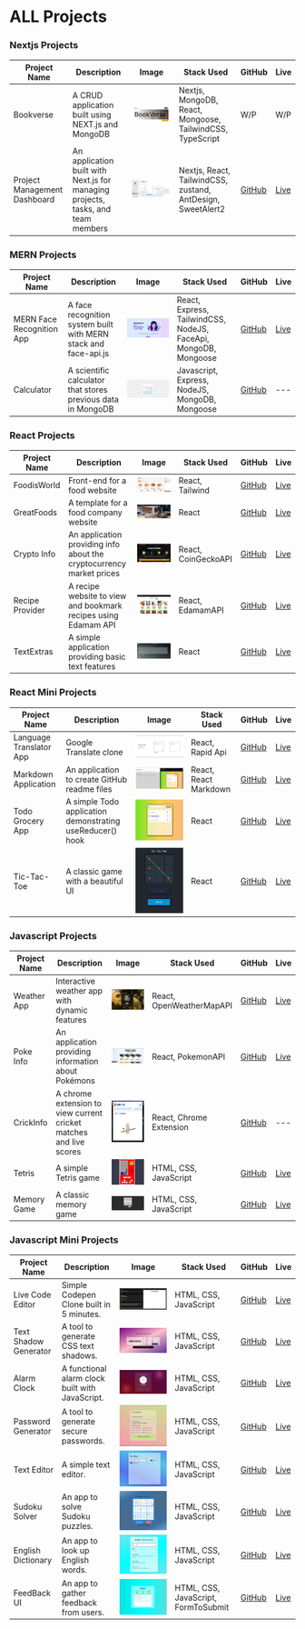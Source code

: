 # ALL Projects

### <div id="nextjs"> Nextjs Projects </div>

| Project Name                     | Description                                                                         | Image                                                                                                                      | Stack Used                                           | GitHub                                                | Live                                                 |
|----------------------------------|-------------------------------------------------------------------------------------|----------------------------------------------------------------------------------------------------------------------------|----------------------------------------------------|-------------------------------------------------------|------------------------------------------------------|
| Bookverse                        | A CRUD application built using NEXT.js and MongoDB                                  | ![Bookverse](/bkverse.png) | Nextjs, MongoDB, React, Mongoose, TailwindCSS, TypeScript | W/P                                                   | W/P                                                  |
| Project Management Dashboard     | An application built with Next.js for managing projects, tasks, and team members    | ![Project Management Dashboard](/pmanager.png)                   | Nextjs, React, TailwindCSS, zustand, AntDesign, SweetAlert2 | [GitHub](https://github.com/replyre/project-management-dashboard) | [Live](https://project-management-dashboard-one.vercel.app/) |

### MERN Projects

| Project Name                     | Description                                                                         | Image                                                                                                                      | Stack Used                                           | GitHub                                                | Live                                                 |
|----------------------------------|-------------------------------------------------------------------------------------|----------------------------------------------------------------------------------------------------------------------------|----------------------------------------------------|-------------------------------------------------------|------------------------------------------------------|
| MERN Face Recognition App        | A face recognition system built with MERN stack and face-api.js                     | ![Face Recognition](/FaceApp.png) | React, Express, TailwindCSS, NodeJS, FaceApi, MongoDB, Mongoose | [GitHub](https://github.com/replyre/face-recognition-mern-app) | [Live](face-recognition-mern-app.vercel.app/)       |
| Calculator                       | A scientific calculator that stores previous data in MongoDB                        | ![Calculator](/calc.png) | Javascript, Express, NodeJS, MongoDB, Mongoose     | [GitHub](https://github.com/replyre/calculator-JS-MongoDB)  | ---                                                  |

### React Projects

| Project Name                     | Description                                                                         | Image                                                                                                                      | Stack Used                                           | GitHub                                                | Live                                                 |
|----------------------------------|-------------------------------------------------------------------------------------|----------------------------------------------------------------------------------------------------------------------------|----------------------------------------------------|-------------------------------------------------------|------------------------------------------------------|
| FoodisWorld                      | Front-end for a food website                                                        | ![FoodisWorld](/FoodisWorld.png)                                | React, Tailwind                                     | [GitHub](https://github.com/replyre/FoodisWorld)      | [Live](https://foodisworld.web.app/)                 |
| GreatFoods                       | A template for a food company website                                               | ![GreatFoods](https://raw.githubusercontent.com/replyre/Geekfood/main/greatFood.png)                                       | React                                               | [GitHub](https://github.com/replyre/Geekfood)         | [Live](geekfood-zeta.vercel.app)                     |
| Crypto Info                      | An application providing info about the cryptocurrency market prices                | ![Crypto Info](https://raw.githubusercontent.com/replyre/All_Projects/main/crypto.png) | React, CoinGeckoAPI                                 | [GitHub](https://github.com/replyre/Crypto_info)      | [Live](crypto-provider.web.app/)                     |
| Recipe Provider                  | A recipe website to view and bookmark recipes using Edamam API                      | ![Recipe Provider](https://raw.githubusercontent.com/replyre/All_Projects/main/recipe.png)                         | React, EdamamAPI                                    | [GitHub](https://github.com/replyre/Recipe_App)       | [Live](recipe-app-872e3.web.app/)                    |
| TextExtras                       | A simple application providing basic text features                                  | ![TextExtras](https://raw.githubusercontent.com/replyre/All_Projects/main/textExtras.png)                                  | React                                               | [GitHub](https://github.com/replyre/textExtras)       | [Live](https://replyre.github.io/textExtras/)        |

### React Mini Projects

| Project Name                     | Description                                                                         | Image                                                                                                                      | Stack Used                                           | GitHub                                                | Live                                                 |
|----------------------------------|-------------------------------------------------------------------------------------|----------------------------------------------------------------------------------------------------------------------------|----------------------------------------------------|-------------------------------------------------------|------------------------------------------------------|
| Language Translator App          | Google Translate clone                                                              | ![Language Translator](/translate.png) | React, Rapid Api                                    | [GitHub](https://github.com/replyre/translator-app)   | [Live](translator-app-sigma.vercel.app)              |
| Markdown Application             | An application to create GitHub readme files                                        | ![Markdown Application](https://raw.githubusercontent.com/replyre/All_Projects/main/markdown.png) | React, React Markdown                               | [GitHub](https://github.com/replyre/markdown-app)     | [Live](replyre.github.io/markdown-app/)              |
| Todo Grocery App                 | A simple Todo application demonstrating useReducer() hook                           | ![Todo Grocery App](https://raw.githubusercontent.com/replyre/All_Projects/main/grocery.png)                              | React                                               | [GitHub](https://github.com/replyre/grocery-todo-app) | [Live](https://replyre.github.io/grocery-todo-app/)  |
| Tic-Tac-Toe                      | A classic game with a beautiful UI                                                  | ![Tic-Tac-Toe](https://raw.githubusercontent.com/replyre/All_Projects/main/tictactoe.png)                                 | React                                               | [GitHub](https://github.com/replyre/Tic_Tac_Toe-React)| [Live](https://replyre.github.io/Tic_Tac_Toe-React/) |


###  <div id="javascript"> Javascript Projects </div>

| Project Name                     | Description                                                                         | Image                                                                                                                      | Stack Used                                           | GitHub                                                | Live                                                 |
|----------------------------------|-------------------------------------------------------------------------------------|----------------------------------------------------------------------------------------------------------------------------|----------------------------------------------------|-------------------------------------------------------|------------------------------------------------------|
| Weather App                      | Interactive weather app with dynamic features                                       | ![Weather App](https://raw.githubusercontent.com/replyre/WeatherAPP/main/images/Screenshot%20Weather%20App.png)            | React, OpenWeatherMapAPI                            | [GitHub](https://github.com/replyre/WeatherAPP)       | [Live](replyre.github.io/WeatherAPP/)                |
| Poke Info                        | An application providing information about Pokémons                                 | ![Poke Info](https://raw.githubusercontent.com/replyre/All_Projects/main/poke.png)                                         | React, PokemonAPI                                   | [GitHub](https://github.com/replyre/poke-info)        | [Live](replyre.github.io/poke-info/)                 |
| CrickInfo                        | A chrome extension to view current cricket matches and live scores                  | ![CrickInfo](/crickinfo.png)| React, Chrome Extension                             | [GitHub](https://github.com/replyre/CricInfo)         | ---                                                  |
| Tetris                           | A simple Tetris game                                                                | ![Tetris](https://raw.githubusercontent.com/replyre/All_Projects/main/Screenshot%20(490).png)                              | HTML, CSS, JavaScript                               | [GitHub](https://github.com/replyre/tetris-game)      | [Live](https://replyre.github.io/tetris-game/)       |
| Memory Game                      | A classic memory game                                                               | ![Memory Game](/memory.png) | HTML, CSS, JavaScript                               | [GitHub](https://github.com/replyre/memory_game)      | [Live](replyre.github.io/memory_game/)                                                  |


### Javascript Mini Projects

| Project Name           | Description                                 | Image                                                                                                                      | Stack Used                 | GitHub                                               | Live                                                   |
|------------------------|---------------------------------------------|----------------------------------------------------------------------------------------------------------------------------|---------------------------|------------------------------------------------------|--------------------------------------------------------|
| Live Code Editor       | Simple Codepen Clone built in 5 minutes.    | ![Live Code Editor](/livecode.png) | HTML, CSS, JavaScript     | [GitHub](https://github.com/replyre/Online-Code-Editor) | [Live](https://replyre.github.io/Online-Code-Editor/) |
| Text Shadow Generator  | A tool to generate CSS text shadows.        | ![Text Shadow Generator](https://raw.githubusercontent.com/replyre/All_Projects/main/Screenshot%202024-08-06%20100742.png)                                                    | HTML, CSS, JavaScript     | [GitHub](https://github.com/replyre/text-shadow-generator) | [Live](Vhttps://codepen.io/replyre/pen/VwgOdPp) |
| Alarm Clock            | A functional alarm clock built with JavaScript. | ![Alarm Clock](https://raw.githubusercontent.com/replyre/All_Projects/main/Screenshot%202024-08-06%20100715.png)                                                                       | HTML, CSS, JavaScript     | [GitHub](https://github.com/replyre/alarm-clock)    | [Live](https://codepen.io/replyre/pen/zYeJPXz)       |
| Password Generator     | A tool to generate secure passwords.        | ![Password Generator](https://raw.githubusercontent.com/replyre/All_Projects/main/passGenerator.png)                      | HTML, CSS, JavaScript     | [GitHub](https://github.com/replyre/PasswordGenerator) | [Live](https://replyre.github.io/PasswordGenerator/)  |
| Text Editor            | A simple text editor.                       | ![Text Editor](https://raw.githubusercontent.com/replyre/All_Projects/main/TextEditor.png)                                | HTML, CSS, JavaScript     | [GitHub](https://github.com/replyre/TextEditor)      | [Live](https://replyre.github.io/TextEditor/)        |
| Sudoku Solver          | An app to solve Sudoku puzzles.             | ![Sudoku Solver](https://raw.githubusercontent.com/replyre/All_Projects/main/SudokuSolver.png)                            | HTML, CSS, JavaScript     | [GitHub](https://github.com/replyre/Sudoku_Solver/)  | [Live](https://replyre.github.io/Sudoku_Solver/)     |
| English Dictionary     | An app to look up English words.            | ![English Dictionary](https://raw.githubusercontent.com/replyre/All_Projects/main/dic.png) | HTML, CSS, JavaScript     | [GitHub](https://github.com/replyre/Eng_Dictionary)  | [Live](https://replyre.github.io/Eng_Dictionary/)    |
| FeedBack UI            | An app to gather feedback from users.       | ![FeedBack UI](https://raw.githubusercontent.com/replyre/All_Projects/main/FeedBackUI.png)                                | HTML, CSS, JavaScript, FormToSubmit | [GitHub](https://replyre.github.io/Feedback_UI/)     | [Live](https://github.com/replyre/Feedback_UI)       |
